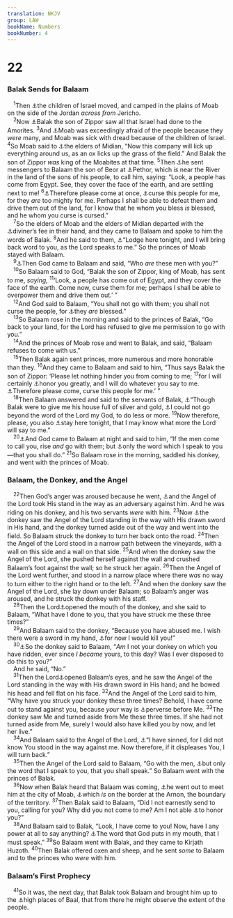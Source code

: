 ```yaml
---
translation: NKJV
group: LAW
bookName: Numbers 
bookNumber: 4
---
```


<div class="title"><h1>22</h1><h3>Balak Sends for Balaam</h3></div>
<span class="verse dan_22_1"> <sup>1</sup>Then <a data-toggle="tooltip" data-placement="bottom" title="Num. 33:48, 49">⚓</a>the children of Israel moved, and camped in the plains of Moab on the side of the Jordan <i>across</i> <i>from</i> Jericho.<br/></span>
<span class="verse dan_22_2"> <sup>2</sup>Now <a data-toggle="tooltip" data-placement="bottom" title="Josh. 24:9; Judg. 11:25; Mic. 6:5; Rev. 2:14">⚓</a>Balak the son of Zippor saw all that Israel had done to the Amorites. </span>
<span class="verse dan_22_3"><sup>3</sup>And <a data-toggle="tooltip" data-placement="bottom" title="Ex. 15:15">⚓</a>Moab was exceedingly afraid of the people because they <i>were</i> many, and Moab was sick with dread because of the children of Israel. </span>
<span class="verse dan_22_4"><sup>4</sup>So Moab said to <a data-toggle="tooltip" data-placement="bottom" title="Num. 25:15–18; 31:1–3; Josh. 13:21">⚓</a>the elders of Midian, “Now this company will lick up everything around us, as an ox licks up the grass of the field.” And Balak the son of Zippor <i>was</i> king of the Moabites at that time. </span>
<span class="verse dan_22_5"><sup>5</sup>Then <a data-toggle="tooltip" data-placement="bottom" title="Num. 31:8, 16; Deut. 23:4; Josh. 13:22; 24:9; Neh. 13:1, 2; Mic. 6:5; 2 Pet. 2:15; Jude 11; Rev. 2:14">⚓</a>he sent messengers to Balaam the son of Beor at <a data-toggle="tooltip" data-placement="bottom" title="Deut. 23:4">⚓</a>Pethor, which <i>is</i> near the River in the land of the sons of his people, to call him, saying: “Look, a people has come from Egypt. See, they cover the face of the earth, and are settling next to me! </span>
<span class="verse dan_22_6"><sup>6</sup><a data-toggle="tooltip" data-placement="bottom" title="Num. 22:17; 23:7, 8">⚓</a>Therefore please come at once, <a data-toggle="tooltip" data-placement="bottom" title="Num. 22:12; 24:9">⚓</a>curse this people for me, for they <i>are</i> too mighty for me. Perhaps I shall be able to defeat them and drive them out of the land, for I know that he whom you bless <i>is</i> blessed, and he whom you curse is cursed.”<br/></span>
<span class="verse dan_22_7"> <sup>7</sup>So the elders of Moab and the elders of Midian departed with the <a data-toggle="tooltip" data-placement="bottom" title="1 Sam. 9:7, 8">⚓</a>diviner’s fee in their hand, and they came to Balaam and spoke to him the words of Balak. </span>
<span class="verse dan_22_8"><sup>8</sup>And he said to them, <a data-toggle="tooltip" data-placement="bottom" title="Num. 22:19">⚓</a>“Lodge here tonight, and I will bring back word to you, as the Lord speaks to me.” So the princes of Moab stayed with Balaam.<br/></span>
<span class="verse dan_22_9"> <sup>9</sup><a data-toggle="tooltip" data-placement="bottom" title="Gen. 20:3">⚓</a>Then God came to Balaam and said, “Who <i>are</i> these men with you?”<br/></span>
<span class="verse dan_22_10"> <sup>10</sup>So Balaam said to God, “Balak the son of Zippor, king of Moab, has sent to me, <i>saying,</i></span>
<span class="verse dan_22_11"><sup>11</sup>‘Look, a people has come out of Egypt, and they cover the face of the earth. Come now, curse them for me; perhaps I shall be able to overpower them and drive them out.’ ”<br/></span>
<span class="verse dan_22_12"> <sup>12</sup>And God said to Balaam, “You shall not go with them; you shall not curse the people, for <a data-toggle="tooltip" data-placement="bottom" title="Num. 23:20; (Rom. 11:28)">⚓</a>they <i>are</i> blessed.”<br/></span>
<span class="verse dan_22_13"> <sup>13</sup>So Balaam rose in the morning and said to the princes of Balak, “Go back to your land, for the Lord has refused to give me permission to go with you.”<br/></span>
<span class="verse dan_22_14"> <sup>14</sup>And the princes of Moab rose and went to Balak, and said, “Balaam refuses to come with us.”<br/></span>
<span class="verse dan_22_15"> <sup>15</sup>Then Balak again sent princes, more numerous and more honorable than they. </span>
<span class="verse dan_22_16"><sup>16</sup>And they came to Balaam and said to him, “Thus says Balak the son of Zippor: ‘Please let nothing hinder you from coming to me; </span>
<span class="verse dan_22_17"><sup>17</sup>for I will certainly <a data-toggle="tooltip" data-placement="bottom" title="Num. 24:11">⚓</a>honor you greatly, and I will do whatever you say to me. <a data-toggle="tooltip" data-placement="bottom" title="Num. 22:6">⚓</a>Therefore please come, curse this people for me.’ ”<br/></span>
<span class="verse dan_22_18"> <sup>18</sup>Then Balaam answered and said to the servants of Balak, <a data-toggle="tooltip" data-placement="bottom" title="Num. 22:38; 24:13">⚓</a>“Though Balak were to give me his house full of silver and gold, <a data-toggle="tooltip" data-placement="bottom" title="1 Kin. 22:14; 2 Chr. 18:13">⚓</a>I could not go beyond the word of the Lord my God, to do less or more. </span>
<span class="verse dan_22_19"><sup>19</sup>Now therefore, please, you also <a data-toggle="tooltip" data-placement="bottom" title="Num. 22:8">⚓</a>stay here tonight, that I may know what more the Lord will say to me.”<br/></span>
<span class="verse dan_22_20"> <sup>20</sup><a data-toggle="tooltip" data-placement="bottom" title="Num. 22:9">⚓</a>And God came to Balaam at night and said to him, “If the men come to call you, rise <i>and</i> go with them; but <a data-toggle="tooltip" data-placement="bottom" title="Num. 22:35; 23:5, 12, 16, 26; 24:13">⚓</a>only the word which I speak to you—that you shall do.” </span>
<span class="verse dan_22_21"><sup>21</sup>So Balaam rose in the morning, saddled his donkey, and went with the princes of Moab.<br/></span>
<div class="title"><h3>Balaam, the Donkey, and the Angel</h3></div>
<span class="verse dan_22_22"> <sup>22</sup>Then God’s anger was aroused because he went, <a data-toggle="tooltip" data-placement="bottom" title="Ex. 4:24">⚓</a>and the Angel of the Lord took His stand in the way as an adversary against him. And he was riding on his donkey, and his two servants <i>were</i> with him. </span>
<span class="verse dan_22_23"><sup>23</sup>Now <a data-toggle="tooltip" data-placement="bottom" title="Josh. 5:13; 2 Kin. 6:17; Dan. 10:7; Acts 22:9">⚓</a>the donkey saw the Angel of the Lord standing in the way with His drawn sword in His hand, and the donkey turned aside out of the way and went into the field. So Balaam struck the donkey to turn her back onto the road. </span>
<span class="verse dan_22_24"><sup>24</sup>Then the Angel of the Lord stood in a narrow path between the vineyards, <i>with</i> a wall on this side and a wall on that side. </span>
<span class="verse dan_22_25"><sup>25</sup>And when the donkey saw the Angel of the Lord, she pushed herself against the wall and crushed Balaam’s foot against the wall; so he struck her again. </span>
<span class="verse dan_22_26"><sup>26</sup>Then the Angel of the Lord went further, and stood in a narrow place where there <i>was</i> no way to turn either to the right hand or to the left. </span>
<span class="verse dan_22_27"><sup>27</sup>And when the donkey saw the Angel of the Lord, she lay down under Balaam; so Balaam’s anger was aroused, and he struck the donkey with his staff.<br/></span>
<span class="verse dan_22_28"> <sup>28</sup>Then the Lord<a data-toggle="tooltip" data-placement="bottom" title="2 Pet. 2:16">⚓</a>opened the mouth of the donkey, and she said to Balaam, “What have I done to you, that you have struck me these three times?”<br/></span>
<span class="verse dan_22_29"> <sup>29</sup>And Balaam said to the donkey, “Because you have abused me. I wish there were a sword in my hand, <a data-toggle="tooltip" data-placement="bottom" title="(Prov. 12:10; Matt. 15:19)">⚓</a>for now I would kill you!”<br/></span>
<span class="verse dan_22_30"> <sup>30</sup><a data-toggle="tooltip" data-placement="bottom" title="2 Pet. 2:16">⚓</a>So the donkey said to Balaam, “<i>Am</i> I not your donkey on which you have ridden, ever since <i>I</i> <i>became</i> yours, to this day? Was I ever disposed to do this to you?”<br/> And he said, “No.”<br/></span>
<span class="verse dan_22_31"> <sup>31</sup>Then the Lord<a data-toggle="tooltip" data-placement="bottom" title="Gen. 21:19; 2 Kin. 6:17; Luke 24:16, 31">⚓</a>opened Balaam’s eyes, and he saw the Angel of the Lord standing in the way with His drawn sword in His hand; and he bowed his head and fell flat on his face. </span>
<span class="verse dan_22_32"><sup>32</sup>And the Angel of the Lord said to him, “Why have you struck your donkey these three times? Behold, I have come out to stand against you, because <i>your</i> way is <a data-toggle="tooltip" data-placement="bottom" title="(2 Pet. 2:14, 15)">⚓</a>perverse before Me. </span>
<span class="verse dan_22_33"><sup>33</sup>The donkey saw Me and turned aside from Me these three times. If she had not turned aside from Me, surely I would also have killed you by now, and let her live.”<br/></span>
<span class="verse dan_22_34"> <sup>34</sup>And Balaam said to the Angel of the Lord, <a data-toggle="tooltip" data-placement="bottom" title="1 Sam. 15:24, 30; 26:21; 2 Sam. 12:13">⚓</a>“I have sinned, for I did not know You stood in the way against me. Now therefore, if it displeases You, I will turn back.”<br/></span>
<span class="verse dan_22_35"> <sup>35</sup>Then the Angel of the Lord said to Balaam, “Go with the men, <a data-toggle="tooltip" data-placement="bottom" title="Num. 22:20">⚓</a>but only the word that I speak to you, that you shall speak.” So Balaam went with the princes of Balak.<br/></span>
<span class="verse dan_22_36"> <sup>36</sup>Now when Balak heard that Balaam was coming, <a data-toggle="tooltip" data-placement="bottom" title="Gen. 14:17">⚓</a>he went out to meet him at the city of Moab, <a data-toggle="tooltip" data-placement="bottom" title="Num. 21:13">⚓</a>which <i>is</i> on the border at the Arnon, the boundary of the territory. </span>
<span class="verse dan_22_37"><sup>37</sup>Then Balak said to Balaam, “Did I not earnestly send to you, calling for you? Why did you not come to me? Am I not able <a data-toggle="tooltip" data-placement="bottom" title="Num. 22:17; 24:11">⚓</a>to honor you?”<br/></span>
<span class="verse dan_22_38"> <sup>38</sup>And Balaam said to Balak, “Look, I have come to you! Now, have I any power at all to say anything? <a data-toggle="tooltip" data-placement="bottom" title="Num. 23:26; 24:13; 1 Kin. 22:14; 2 Chr. 18:13">⚓</a>The word that God puts in my mouth, that I must speak.” </span>
<span class="verse dan_22_39"><sup>39</sup>So Balaam went with Balak, and they came to Kirjath Huzoth. </span>
<span class="verse dan_22_40"><sup>40</sup>Then Balak offered oxen and sheep, and he sent <i>some</i> to Balaam and to the princes who <i>were</i> with him.<br/></span>
<div class="title"><h3>Balaam’s First Prophecy</h3></div>
<span class="verse dan_22_41"> <sup>41</sup>So it was, the next day, that Balak took Balaam and brought him up to the <a data-toggle="tooltip" data-placement="bottom" title="Num. 21:28; Deut. 12:2">⚓</a>high places of Baal, that from there he might observe the extent of the people.<br/></span>
